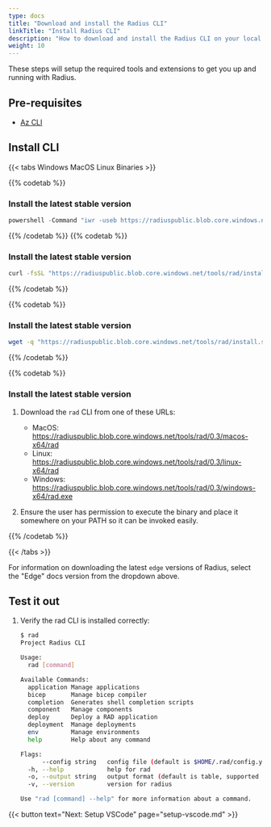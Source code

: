 ```yaml
---
type: docs
title: "Download and install the Radius CLI"
linkTitle: "Install Radius CLI"
description: "How to download and install the Radius CLI on your local machine"
weight: 10
---
```


These steps will setup the required tools and extensions to get you up and running with Radius.

## Pre-requisites

- [Az CLI](https://docs.microsoft.com/en-us/cli/azure/install-azure-cli)

## Install CLI

{{< tabs Windows MacOS Linux Binaries >}}

{{% codetab %}}

### Install the latest stable version

```powershell
powershell -Command "iwr -useb https://radiuspublic.blob.core.windows.net/tools/rad/install.ps1 | iex"
```

{{% /codetab %}}
{{% codetab %}}

### Install the latest stable version

```bash
curl -fsSL "https://radiuspublic.blob.core.windows.net/tools/rad/install.sh" | /bin/bash
```

{{% /codetab %}}

{{% codetab %}}

### Install the latest stable version

```bash
wget -q "https://radiuspublic.blob.core.windows.net/tools/rad/install.sh" -O - | /bin/bash
```

{{% /codetab %}}

{{% codetab %}}

### Install the latest stable version

1. Download the `rad` CLI from one of these URLs:

   - MacOS: https://radiuspublic.blob.core.windows.net/tools/rad/0.3/macos-x64/rad
   - Linux: https://radiuspublic.blob.core.windows.net/tools/rad/0.3/linux-x64/rad
   - Windows: https://radiuspublic.blob.core.windows.net/tools/rad/0.3/windows-x64/rad.exe

1. Ensure the user has permission to execute the binary and place it somewhere on your PATH so it can be invoked easily.

{{% /codetab %}}

{{< /tabs >}}

For information on downloading the latest `edge` versions of Radius, select the "Edge" docs version from the dropdown above.

## Test it out

1. Verify the rad CLI is installed correctly:

   ```bash
   $ rad
   Project Radius CLI

   Usage:
     rad [command]
   
   Available Commands:
     application Manage applications
     bicep       Manage bicep compiler
     completion  Generates shell completion scripts
     component   Manage components
     deploy      Deploy a RAD application
     deployment  Manage deployments
     env         Manage environments
     help        Help about any command
   
   Flags:
         --config string   config file (default is $HOME/.rad/config.yaml)
     -h, --help            help for rad
     -o, --output string   output format (default is table, supported formats are json, table) (default "table")
     -v, --version         version for radius
   
   Use "rad [command] --help" for more information about a command.
   ```

{{< button text="Next: Setup VSCode" page="setup-vscode.md" >}}
